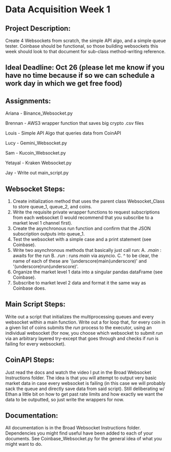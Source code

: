 # Data Acquisition Week 1
## Project Description:
Create 4 Websockets from scratch, the simple API algo, and a simple queue tester. Coinbase should be functional, so those building websockets this week should look to that document for sub-class method-writing reference. 

## Ideal Deadline: Oct 26 (please let me know if you have no time because if so we can schedule a work day in which we get free food)

## Assignments:
Ariana - Binance_Websocket.py

Brennan - AWS3 wrapper function that saves big crypto .csv files

Louis - Simple API Algo that queries data from CoinAPI

Lucy - Gemini_Websocket.py

Sam - Kucoin_Websocket.py

Yetayal - Kraken Websocket.py

Jay - Write out main_script.py

## Websocket Steps:
1. Create initialization method that uses the parent class Websocket_Class to store queue_1, queue_2, and coins.
2. Write the requisite private wrapper functions to request subscriptions from each websocket (I would recommend that you subscribe to a market level 1 channel first).
3. Create the asynchronous run function and confirm that the JSON subscription outputs into queue_1.
4. Test the websocket with a simple case and a print statement (see Coinbase).
5. Write two asynchronous methods that basically just call run:
    A. ._main_ : awaits for the run
    B. ._run_ : runs _main_  via asyncio.
    C. ^ to be clear, the name of each of these are '(underscore)main(underscore)' and '(underscore)run(underscore)'.
6. Organize the market level 1 data into a singular pandas dataFrame (see Coinbase).
7. Subscribe to market level 2 data and format it the same way as Coinbase does.

## Main Script Steps:
Write out a script that initializes the multiprocessing queues and every websocket within a main function. Write out a for loop that, for every coin in a given list of coins submits the _run_ process to the executor, using an individual websocket (for now, you choose which websocket to submit _run_ via an arbitrary layered try-except that goes through and checks if _run_ is failing for every websocket). 

## CoinAPI Steps:
Just read the docs and watch the video I put in the Broad Websocket Instructions folder. The idea is that you will attempt to output very basic market data in case every websocket is failing (in this case we will probably sack the queue and directly save data from said script). Still deliberating w/ Ethan a little bit on how to get past rate limits and how exactly we want the data to be outputted, so just write the wrappers for now.

## Documentation:
All documentation is in the Broad Websocket Instructions folder. Dependencies you might find useful have been added to each of your documents. See Coinbase_Websocket.py for the general idea of what you might want to do.


